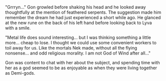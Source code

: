 "Grrryn..." Gon growled before shaking his head and he looked away thoughtfully at the mention of feathered serpents. The suggestion made him remember the dream he had just experienced a short while ago. He glanced at the new rune on the back of his left hand before looking back to Lyva with a smile.

"Metal life does sound interesting... but I was thinking something a little more... cheap to lose. I thought we could use some convenient workers to toil away for us. Like the mortals Nek made, without all the flying nonsense... and odd religious morality. I am not God of Wind after all..."

Gon was content to chat with her about the subject, and spending time with her as a god seemed to be as enjoyable as when they were living together as Demi-gods.